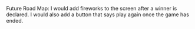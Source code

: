 Future Road Map:
I would add fireworks to the screen after a winner
is declared. I would also add a button that says
play again once the game has ended.
